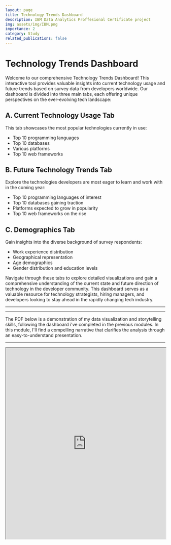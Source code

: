 ```yaml
---
layout: page
title: Technology Trends Dashboard
description: IBM Data Analytics Proffesional Certificate project
img: assets/img/IBM.png
importance: 2
category: Study
related_publications: false
---
```


# Technology Trends Dashboard

Welcome to our comprehensive Technology Trends Dashboard! This interactive tool provides valuable insights into current technology usage and future trends based on survey data from developers worldwide. Our dashboard is divided into three main tabs, each offering unique perspectives on the ever-evolving tech landscape:

## A. Current Technology Usage Tab

This tab showcases the most popular technologies currently in use:

- Top 10 programming languages
- Top 10 databases
- Various platforms
- Top 10 web frameworks

## B. Future Technology Trends Tab

Explore the technologies developers are most eager to learn and work with in the coming year:

- Top 10 programming languages of interest
- Top 10 databases gaining traction
- Platforms expected to grow in popularity
- Top 10 web frameworks on the rise

## C. Demographics Tab

Gain insights into the diverse background of survey respondents:

- Work experience distribution
- Geographical representation
- Age demographics
- Gender distribution and education levels

Navigate through these tabs to explore detailed visualizations and gain a comprehensive understanding of the current state and future direction of technology in the developer community. This dashboard serves as a valuable resource for technology strategists, hiring managers, and developers looking to stay ahead in the rapidly changing tech industry.

---



---

The PDF below is a demonstration of my data visualization and storytelling skills, following the dashboard i've completed in the previous modules. In this module, I'll find a compelling narrative that clarifies the analysis through an easy-to-understand presentation.

---

<iframe src="https://drive.google.com/file/d/1ly2cUboZKZucsAqcTIz7YonYMSLAJ1C0/preview" width="100%" height="600px"></iframe>
